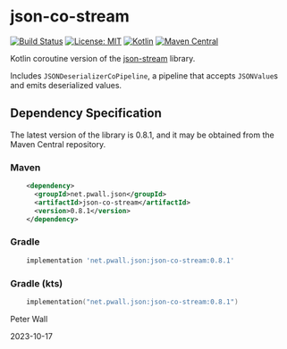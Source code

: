 # json-co-stream

[![Build Status](https://travis-ci.com/pwall567/json-co-stream.svg?branch=master)](https://travis-ci.com/github/pwall567/json-co-stream)
[![License: MIT](https://img.shields.io/badge/License-MIT-yellow.svg)](https://opensource.org/licenses/MIT)
[![Kotlin](https://img.shields.io/static/v1?label=Kotlin&message=v1.8.22&color=7f52ff&logo=kotlin&logoColor=7f52ff)](https://github.com/JetBrains/kotlin/releases/tag/v1.8.22)
[![Maven Central](https://img.shields.io/maven-central/v/net.pwall.json/json-co-stream?label=Maven%20Central)](https://search.maven.org/search?q=g:%22net.pwall.json%22%20AND%20a:%22json-co-stream%22)

Kotlin coroutine version of the [json-stream](https://github.com/pwall567/json-stream) library.

Includes `JSONDeserializerCoPipeline`, a pipeline that accepts `JSONValue`s and emits deserialized values.

## Dependency Specification

The latest version of the library is 0.8.1, and it may be obtained from the Maven Central repository.

### Maven
```xml
    <dependency>
      <groupId>net.pwall.json</groupId>
      <artifactId>json-co-stream</artifactId>
      <version>0.8.1</version>
    </dependency>
```
### Gradle
```groovy
    implementation 'net.pwall.json:json-co-stream:0.8.1'
```
### Gradle (kts)
```kotlin
    implementation("net.pwall.json:json-co-stream:0.8.1")
```

Peter Wall

2023-10-17
